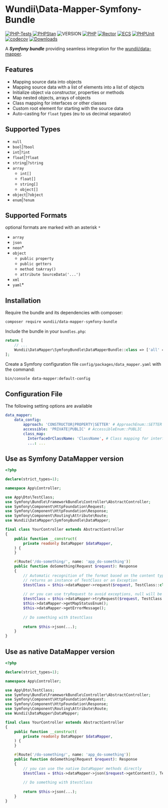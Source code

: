 # Wundii\Data-Mapper-Symfony-Bundle

[![PHP-Tests](https://github.com/wundii/data-mapper-symfony-bundle/actions/workflows/code_quality.yml/badge.svg)](https://github.com/wundii/data-mapper-symfony-bundle/actions/workflows/code_quality.yml)
[![PHPStan](https://img.shields.io/badge/PHPStan-level%2010-brightgreen.svg?style=flat)](https://phpstan.org/)
![VERSION](https://img.shields.io/packagist/v/wundii/data-mapper-symfony-bundle)
[![PHP](https://img.shields.io/packagist/php-v/wundii/data-mapper-symfony-bundle)](https://www.php.net/)
[![Rector](https://img.shields.io/badge/Rector-8.2-blue.svg?style=flat)](https://getrector.com)
[![ECS](https://img.shields.io/badge/ECS-check-blue.svg?style=flat)](https://tomasvotruba.com/blog/zen-config-in-ecs)
[![PHPUnit](https://img.shields.io/badge/PHP--Unit-check-blue.svg?style=flat)](https://phpunit.org)
[![codecov](https://codecov.io/github/wundii/data-mapper-symfony-bundle/branch/main/graph/badge.svg?token=V61OLHU8X3)](https://codecov.io/github/wundii/data-mapper-symfony-bundle)
[![Downloads](https://img.shields.io/packagist/dt/wundii/data-mapper-symfony-bundle.svg?style=flat)](https://packagist.org/packages/wundii/data-mapper-symfony-bundle)

A ***Symfony bundle*** providing seamless integration for the [wundii/data-mapper](https://github.com/wundii/data-mapper).

## Features
- Mapping source data into objects
- Mapping source data with a list of elements into a list of objects
- Initialize object via constructor, properties or methods
- Map nested objects, arrays of objects
- Class mapping for interfaces or other classes
- Custom root element for starting with the source data
- Auto-casting for `float` types (eu to us decimal separator)

## Supported Types
- `null`
- `bool`|`?bool`
- `int`|`?int`
- `float`|`?float`
- `string`|`?string`
- `array`
    - `int[]`
    - `float[]`
    - `string[]`
    - `object[]`
- `object`|`?object`
- `enum`|`?enum`

## Supported Formats
optional formats are marked with an asterisk `*`
- `array`
- `json`
- `neon`*
- `object`
  - `public property`
  - `public getters`
  - `method toArray()`
  - `attribute SourceData('...')`
- `xml`
- `yaml`*

## Installation
Require the bundle and its dependencies with composer:

```bash
composer require wundii/data-mapper-symfony-bundle
```

Include the bundle in your `bundles.php`:

```php
return [
    // ...
    Wundii\DataMapper\SymfonyBundle\DataMapperBundle::class => ['all' => true],
];
```

Create a Symfony configuration file `config/packages/data_mapper.yaml` with the command:

```bash
bin/console data-mapper:default-config
```

## Configuration File
The following setting options are available

```yaml
data_mapper:
    data_config:
        approach: 'CONSTRUCTOR|PROPERTY|SETTER' # ApproachEnum::SETTER
        accessible: 'PRIVATE|PUBLIC' # AccessibleEnum::PUBLIC
        class_map: 
          InterfaceOrClassName: 'ClassName', # Class mapping for interfaces or other classes
          ...: ...
```

## Use as Symfony DataMapper version
```php
<?php

declare(strict_types=1);

namespace App\Controller;

use App\Dto\TestClass;
use Symfony\Bundle\FrameworkBundle\Controller\AbstractController;
use Symfony\Component\HttpFoundation\Request;
use Symfony\Component\HttpFoundation\Response;
use Symfony\Component\Routing\Attribute\Route;
use Wundii\DataMapper\SymfonyBundle\DataMapper;

final class YourController extends AbstractController
{
    public function __construct(
        private readonly DataMapper $dataMapper,
    ) {
    }

    #[Route('/do-something/', name: 'app_do-something')]
    public function doSomething(Request $request): Response
    {
        // Automatic recognition of the format based on the content type of the request
        // returns an instance of TestClass or an Exception
        $testClass = $this->dataMapper->request($request, TestClass::class);
        
        // or you can use tryRequest to avoid exceptions, null will be returned instead
        $testClass = $this->dataMapper->tryRequest($request, TestClass::class);
        $this->dataMapper->getMapStatusEnum();
        $this->dataMapper->getErrorMessage();
        
        // Do something with $testClass
        
        return $this->json(...);
    }
}
```

## Use as native DataMapper version
```php
<?php

declare(strict_types=1);

namespace App\Controller;

use App\Dto\TestClass;
use Symfony\Bundle\FrameworkBundle\Controller\AbstractController;
use Symfony\Component\HttpFoundation\Request;
use Symfony\Component\HttpFoundation\Response;
use Symfony\Component\Routing\Attribute\Route;
use Wundii\DataMapper\DataMapper;

final class YourController extends AbstractController
{
    public function __construct(
        private readonly DataMapper $dataMapper,
    ) {
    }

    #[Route('/do-something/', name: 'app_do-something')]
    public function doSomething(Request $request): Response
    {
        // you can use the native DataMapper methods directly
        $testClass = $this->dataMapper->json($request->getContent(), TestClass::class);
        
        // Do something with $testClass
        
        return $this->json(...);
    }
}
```